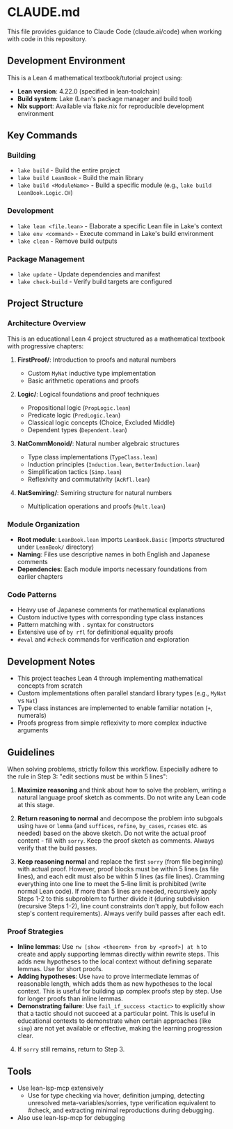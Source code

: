 # CLAUDE.md

This file provides guidance to Claude Code (claude.ai/code) when working with code in this repository.

## Development Environment

This is a Lean 4 mathematical textbook/tutorial project using:
- **Lean version**: 4.22.0 (specified in lean-toolchain)
- **Build system**: Lake (Lean's package manager and build tool)
- **Nix support**: Available via flake.nix for reproducible development environment

## Key Commands

### Building
- `lake build` - Build the entire project
- `lake build LeanBook` - Build the main library
- `lake build <ModuleName>` - Build a specific module (e.g., `lake build LeanBook.Logic.CH`)

### Development
- `lake lean <file.lean>` - Elaborate a specific Lean file in Lake's context
- `lake env <command>` - Execute command in Lake's build environment
- `lake clean` - Remove build outputs

### Package Management
- `lake update` - Update dependencies and manifest
- `lake check-build` - Verify build targets are configured

## Project Structure

### Architecture Overview
This is an educational Lean 4 project structured as a mathematical textbook with progressive chapters:

1. **FirstProof/**: Introduction to proofs and natural numbers
   - Custom `MyNat` inductive type implementation
   - Basic arithmetic operations and proofs

2. **Logic/**: Logical foundations and proof techniques  
   - Propositional logic (`PropLogic.lean`)
   - Predicate logic (`PredLogic.lean`) 
   - Classical logic concepts (Choice, Excluded Middle)
   - Dependent types (`Dependent.lean`)

3. **NatCommMonoid/**: Natural number algebraic structures
   - Type class implementations (`TypeClass.lean`)
   - Induction principles (`Induction.lean`, `BetterInduction.lean`)
   - Simplification tactics (`Simp.lean`)
   - Reflexivity and commutativity (`AcRfl.lean`)

4. **NatSemiring/**: Semiring structure for natural numbers
   - Multiplication operations and proofs (`Mult.lean`)

### Module Organization
- **Root module**: `LeanBook.lean` imports `LeanBook.Basic` (imports structured under `LeanBook/` directory)
- **Naming**: Files use descriptive names in both English and Japanese comments
- **Dependencies**: Each module imports necessary foundations from earlier chapters

### Code Patterns
- Heavy use of Japanese comments for mathematical explanations
- Custom inductive types with corresponding type class instances
- Pattern matching with `.` syntax for constructors
- Extensive use of `by rfl` for definitional equality proofs
- `#eval` and `#check` commands for verification and exploration

## Development Notes

- This project teaches Lean 4 through implementing mathematical concepts from scratch
- Custom implementations often parallel standard library types (e.g., `MyNat` vs `Nat`)
- Type class instances are implemented to enable familiar notation (`+`, numerals)
- Proofs progress from simple reflexivity to more complex inductive arguments

## Guidelines

When solving problems, strictly follow this workflow. Especially adhere to the rule in Step 3: "edit sections must be within 5 lines":

1. **Maximize reasoning** and think about how to solve the problem, writing a natural language proof sketch as comments. Do not write any Lean code at this stage.

2. **Return reasoning to normal** and decompose the problem into subgoals using `have` or `lemma` (and `suffices`, `refine`, `by_cases`, `rcases` etc. as needed) based on the above sketch. Do not write the actual proof content - fill with `sorry`. Keep the proof sketch as comments. Always verify that the build passes.

3. **Keep reasoning normal** and replace the first `sorry` (from file beginning) with actual proof. However, proof blocks must be within 5 lines (as file lines), and each edit must also be within 5 lines (as file lines). Cramming everything into one line to meet the 5-line limit is prohibited (write normal Lean code). If more than 5 lines are needed, recursively apply Steps 1-2 to this subproblem to further divide it (during subdivision (recursive Steps 1-2), line count constraints don't apply, but follow each step's content requirements). Always verify build passes after each edit.

### Proof Strategies

- **Inline lemmas**: Use `rw [show <theorem> from by <proof>] at h` to create and apply supporting lemmas directly within rewrite steps. This adds new hypotheses to the local context without defining separate lemmas. Use for short proofs.
- **Adding hypotheses**: Use `have` to prove intermediate lemmas of reasonable length, which adds them as new hypotheses to the local context. This is useful for building up complex proofs step by step. Use for longer proofs than inline lemmas.
- **Demonstrating failure**: Use `fail_if_success <tactic>` to explicitly show that a tactic should not succeed at a particular point. This is useful in educational contexts to demonstrate when certain approaches (like `simp`) are not yet available or effective, making the learning progression clear.

4. If `sorry` still remains, return to Step 3.

## Tools

- Use lean-lsp-mcp extensively
  - Use for type checking via hover, definition jumping, detecting unresolved meta-variables/sorries, type verification equivalent to #check, and extracting minimal reproductions during debugging.
- Also use lean-lsp-mcp for debugging
